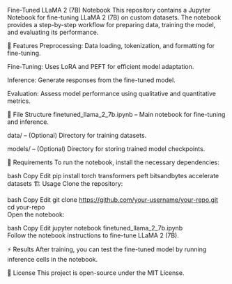 Fine-Tuned LLaMA 2 (7B) Notebook
This repository contains a Jupyter Notebook for fine-tuning LLaMA 2 (7B) on custom datasets. The notebook provides a step-by-step workflow for preparing data, training the model, and evaluating its performance.

🚀 Features
Preprocessing: Data loading, tokenization, and formatting for fine-tuning.

Fine-Tuning: Uses LoRA and PEFT for efficient model adaptation.

Inference: Generate responses from the fine-tuned model.

Evaluation: Assess model performance using qualitative and quantitative metrics.

📂 File Structure
finetuned_llama_2_7b.ipynb – Main notebook for fine-tuning and inference.

data/ – (Optional) Directory for training datasets.

models/ – (Optional) Directory for storing trained model checkpoints.

📌 Requirements
To run the notebook, install the necessary dependencies:

bash
Copy
Edit
pip install torch transformers peft bitsandbytes accelerate datasets
🏗 Usage
Clone the repository:

bash
Copy
Edit
git clone https://github.com/your-username/your-repo.git  
cd your-repo  
Open the notebook:

bash
Copy
Edit
jupyter notebook finetuned_llama_2_7b.ipynb  
Follow the notebook instructions to fine-tune LLaMA 2 (7B).

⚡ Results
After training, you can test the fine-tuned model by running inference cells in the notebook.

📜 License
This project is open-source under the MIT License.
